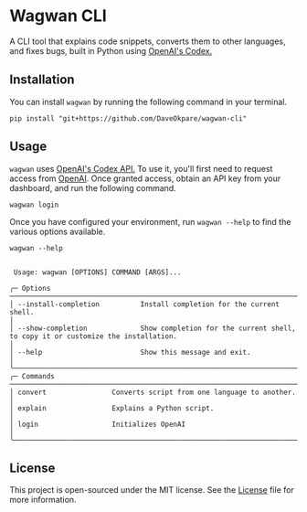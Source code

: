 # Wagwan CLI

A CLI tool that explains code snippets, converts them to other languages, and fixes bugs, built in Python using [OpenAI's Codex.](https://openai.com/blog/openai-codex/)


## Installation

You can install `wagwan` by running the following command in your terminal.

```commandline
pip install "git+https://github.com/DaveOkpare/wagwan-cli"
```

## Usage 

`wagwan` uses [OpenAI's Codex API.](https://openai.com/blog/openai-codex/) To use it, you'll first need to request access from [OpenAI](http://beta.openai.com/codex-waitlist). Once granted access, obtain an API key from your dashboard, and run the following command.

```commandline
wagwan login
```

Once you have configured your environment, run `wagwan --help` to find the various options available.

```commandline
wagwan --help


 Usage: wagwan [OPTIONS] COMMAND [ARGS]...                                                                                                              
                                                                                                                                                        
╭─ Options ────────────────────────────────────────────────────────────────────────────────────────────────────────────────────────────────────────────╮
│ --install-completion          Install completion for the current shell.                                                                              │
│ --show-completion             Show completion for the current shell, to copy it or customize the installation.                                       │
│ --help                        Show this message and exit.                                                                                            │
╰──────────────────────────────────────────────────────────────────────────────────────────────────────────────────────────────────────────────────────╯
╭─ Commands ───────────────────────────────────────────────────────────────────────────────────────────────────────────────────────────────────────────╮
│ convert                Converts script from one language to another.                                                                                 │
│ explain                Explains a Python script.                                                                                                     │
│ login                  Initializes OpenAI                                                                                                            │
╰──────────────────────────────────────────────────────────────────────────────────────────────────────────────────────────────────────────────────────╯

```

## License

This project is open-sourced under the MIT license. See the [License](LICENSE) file for more information.